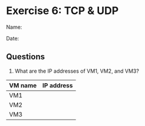 Exercise 6: TCP & UDP
==========================
Name:

Date:

Questions
-------------------

1. What are the IP addresses of VM1, VM2, and VM3?

| VM name | IP address |
|---------|------------|
| VM1     |            |
| VM2     |            |
| VM3     |            |

